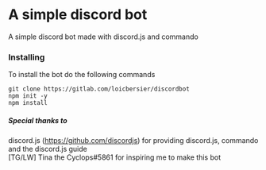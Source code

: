 # A simple discord bot

A simple discord bot made with discord.js and commando

### Installing

To install the bot do the following commands

```
git clone https://gitlab.com/loicbersier/discordbot
npm init -y
npm install
```

##### Special thanks to

discord.js (https://github.com/discordjs) for providing discord.js, commando and the discord.js guide<br>
[TG/LW] Tina the Cyclops#5861 for inspiring me to make this bot